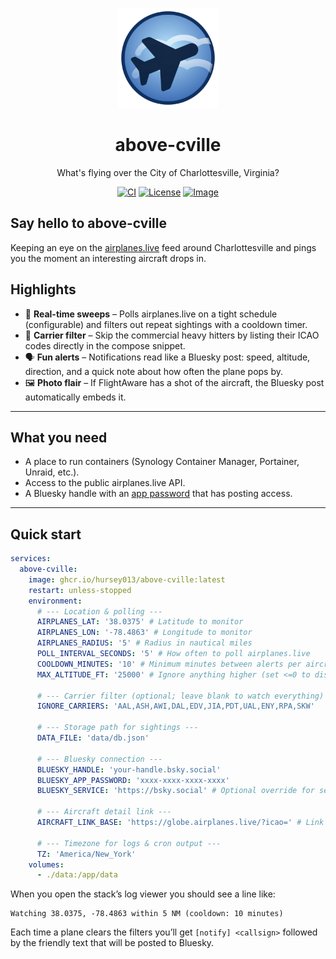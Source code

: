 <p align="center">
  <picture>
    <img alt="Above Cville logo" src="assets/logo.svg" width="160" height="160">
  </picture>
</p>

<h1 align="center">above-cville</h1>

<p align="center">
  What's flying over the City of Charlottesville, Virginia? 
</p>

<p align="center">
  <a href="https://github.com/hursey013/above-cville/actions"><img alt="CI" src="https://img.shields.io/github/actions/workflow/status/hursey013/above-cville/ci.yml?label=CI&logo=github"></a>
  <a href="https://github.com/hursey013/above-cville/blob/main/LICENSE"><img alt="License" src="https://img.shields.io/badge/license-MIT-0EA5E9"></a>
  <a href="https://ghcr.io/hursey013/above-cville"><img alt="Image" src="https://img.shields.io/badge/ghcr-image-blue"></a>
</p>

## Say hello to above-cville

Keeping an eye on the [airplanes.live](https://airplanes.live) feed around Charlottesville and pings you the moment an interesting aircraft drops in.

## Highlights

- 🔁 **Real-time sweeps** – Polls airplanes.live on a tight schedule (configurable) and filters out repeat sightings with a cooldown timer.
- 🚫 **Carrier filter** – Skip the commercial heavy hitters by listing their ICAO codes directly in the compose snippet.
- 🗣️ **Fun alerts** – Notifications read like a Bluesky post: speed, altitude, direction, and a quick note about how often the plane pops by.
- 🖼️ **Photo flair** – If FlightAware has a shot of the aircraft, the Bluesky post automatically embeds it.

---

## What you need

- A place to run containers (Synology Container Manager, Portainer, Unraid, etc.).
- Access to the public airplanes.live API.
- A Bluesky handle with an [app password](https://bsky.app/settings/app-passwords) that has posting access.

---

## Quick start

```yaml
services:
  above-cville:
    image: ghcr.io/hursey013/above-cville:latest
    restart: unless-stopped
    environment:
      # --- Location & polling ---
      AIRPLANES_LAT: '38.0375' # Latitude to monitor
      AIRPLANES_LON: '-78.4863' # Longitude to monitor
      AIRPLANES_RADIUS: '5' # Radius in nautical miles
      POLL_INTERVAL_SECONDS: '5' # How often to poll airplanes.live
      COOLDOWN_MINUTES: '10' # Minimum minutes between alerts per aircraft
      MAX_ALTITUDE_FT: '25000' # Ignore anything higher (set <=0 to disable)

      # --- Carrier filter (optional; leave blank to watch everything) ---
      IGNORE_CARRIERS: 'AAL,ASH,AWI,DAL,EDV,JIA,PDT,UAL,ENY,RPA,SKW'

      # --- Storage path for sightings ---
      DATA_FILE: 'data/db.json'

      # --- Bluesky connection ---
      BLUESKY_HANDLE: 'your-handle.bsky.social'
      BLUESKY_APP_PASSWORD: 'xxxx-xxxx-xxxx-xxxx'
      BLUESKY_SERVICE: 'https://bsky.social' # Optional override for self-hosted PDS

      # --- Aircraft detail link ---
      AIRCRAFT_LINK_BASE: 'https://globe.airplanes.live/?icao=' # Link prefix appended with the ICAO hex

      # --- Timezone for logs & cron output ---
      TZ: 'America/New_York'
    volumes:
      - ./data:/app/data
```

When you open the stack’s log viewer you should see a line like:

```
Watching 38.0375, -78.4863 within 5 NM (cooldown: 10 minutes)
```

Each time a plane clears the filters you’ll get `[notify] <callsign>` followed by the friendly text that will be posted to Bluesky.
